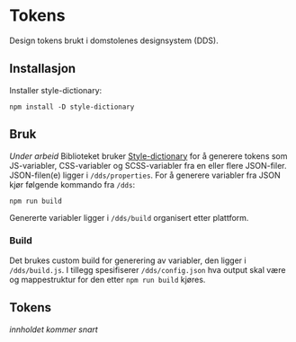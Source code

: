 # Tokens

Design tokens brukt i domstolenes designsystem (DDS).

## Installasjon

Installer style-dictionary:

```
npm install -D style-dictionary
```

## Bruk

*Under arbeid*
Biblioteket bruker [Style-dictionary](https://amzn.github.io/style-dictionary) for å generere tokens som JS-variabler, CSS-variabler og SCSS-variabler fra en eller flere JSON-filer. JSON-filen(e) ligger i `/dds/properties`. For å generere variabler fra JSON kjør følgende kommando fra `/dds`:

```
npm run build
```

Genererte variabler ligger i `/dds/build` organisert etter plattform.

### Build

Det brukes custom build for generering av variabler, den ligger i `/dds/build.js`. I tillegg spesifiserer `/dds/config.json` hva output skal være og mappestruktur for den etter `npm run build` kjøres.

## Tokens

*innholdet kommer snart*